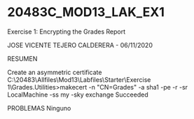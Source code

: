# 20483C_MOD13_LAK_EX1
Exercise 1: Encrypting the Grades Report

JOSE VICENTE TEJERO CALDERERA - 06/11/2020

RESUMEN

Create an asymmetric certificate
C:\20483\Allfiles\Mod13\Labfiles\Starter\Exercise 1\Grades.Utilities>makecert -n "CN=Grades" -a sha1 -pe -r -sr LocalMachine -ss my -sky exchange
Succeeded

PROBLEMAS
Ninguno
